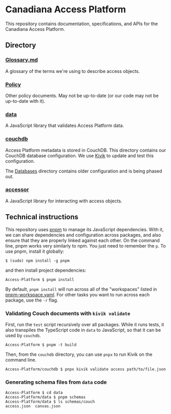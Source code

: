 # Canadiana Access Platform

This repository contains documentation, specifications, and APIs for the Canadiana Access Platform.

## Directory

### [Glossary.md](Glossary.md)

A glossary of the terms we're using to describe access objects.

### [Policy](Policy)

Other policy documents. May not be up-to-date (or our code may not be up-to-date with it).

### [data](data)

A JavaScript library that validates Access Platform data.

### [couchdb](couchdb)

Access Platform metadata is stored in CouchDB. This directory contains our CouchDB database configuration. We use [Kivik](https://github.com/crkn-rcdr/kivik) to update and test this configuration.

The [Databases](Databases) directory contains older configuration and is being phased out.

### [accessor](accessor)

A JavaScript library for interacting with access objects.

## Technical instructions

This repository uses [pnpm](https://pnpm.js.org) to manage its JavaScript dependencies. With it, we can share dependencies and configuration across packages, and also ensure that they are properly linked against each other. On the command line, pnpm works very similarly to npm. You just need to remember the `p`. To use pnpm, install it globally:

```
$ (sudo) npm install -g pnpm
```

and then install project dependencies:

```
Access-Platform $ pnpm install
```

By default, `pnpm install` will run across all of the "workspaces" listed in [pnpm-workspace.yaml](pnpm-workspace.yaml). For other tasks you want to run across each package, use the `-r` flag.

### Validating Couch documents with `kivik validate`

First, run the `test` script recursively over all packages. While it runs tests, it also transpiles the TypeScript code in `data` to JavaScript, so that it can be used by `couchdb`.

```
Access-Platform $ pnpm -t build
```

Then, from the `couchdb` directory, you can use `pnpx` to run Kivik on the command line.

```
Access-Platform/couchdb $ pnpx kivik validate access path/to/file.json
```

### Generating schema files from `data` code

```
Access-Platform $ cd data
Access-Platform/data $ pnpm schemas
Access-Platform/data $ ls schemas/couch
access.json  canvas.json
```
